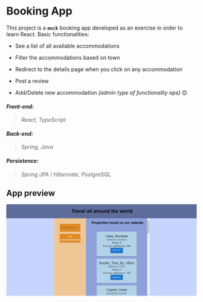 # Booking App

This project is a **`mock`** booking app developed as an exercise in order to learn React. Basic functionalities:

- See a list of all available accommodations

- Filter the accommodations based on town

- Redirect to the details page when you click on any accommodation

- Post a review
 
- Add/Delete new accommodation *(admin type of functionality ops)* 😊

#### ***Front-end:***
> *React, TypeScript*
#### ***Back-end:***
> *Spring, Java*
#### ***Persistence:*** 
> *Spring JPA / Hibernate, PostgreSQL*

## App preview
![](demo.gif)
